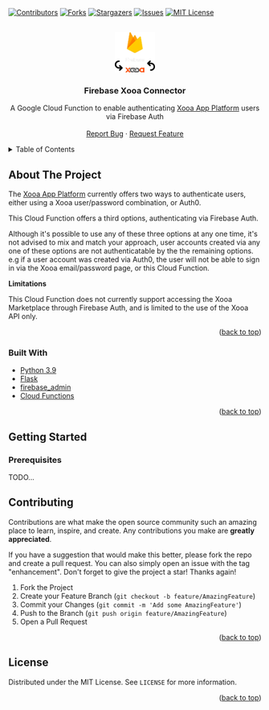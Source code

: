 <div id="top"></div>

[![Contributors][contributors-shield]][contributors-url]
[![Forks][forks-shield]][forks-url]
[![Stargazers][stars-shield]][stars-url]
[![Issues][issues-shield]][issues-url]
[![MIT License][license-shield]][license-url]



<!-- PROJECT LOGO -->
<br />
<div align="center">
  <a href="https://github.com/Simon-Ince/firebase-xooa-connector">
    <img src="images/logo.png" alt="Logo" width="80" height="80">
  </a>

<h3 align="center">Firebase Xooa Connector</h3>

  <p align="center">
    A Google Cloud Function to enable authenticating <a href="https://xooa.com/blockchain/apps">Xooa App Platform</a> users via Firebase Auth
    <br />
    <br />
    <a href="https://github.com/Simon-Ince/firebase-xooa-connector/issues">Report Bug</a>
    ·
    <a href="https://github.com/Simon-Ince/firebase-xooa-connector/issues">Request Feature</a>
  </p>
</div>




<!-- TABLE OF CONTENTS -->
<details>
  <summary>Table of Contents</summary>
  <ol>
    <li>
      <a href="#about-the-project">About The Project</a>
      <ul>
        <li><a href="#built-with">Built With</a></li>
      </ul>
    </li>
    <li>
      <a href="#getting-started">Getting Started</a>
      <ul>
        <li><a href="#prerequisites">Prerequisites</a></li>
        <li><a href="#installation">Installation</a></li>
      </ul>
    </li>
    <li><a href="#usage">Usage</a></li>
    <li><a href="#contributing">Contributing</a></li>
    <li><a href="#license">License</a></li>
  </ol>
</details>



<!-- ABOUT THE PROJECT -->
## About The Project

The <a href="https://xooa.com/blockchain/apps">Xooa App Platform</a> currently offers two ways to authenticate users, either using a Xooa user/password combination, or Auth0.

This Cloud Function offers a third options, authenticating via Firebase Auth.

Although it's possible to use any of these three options at any one time, it's not advised to mix and match your approach, user accounts created via any one of these options are not authenticatable by the the remaining options. e.g if a user account was created via Auth0, the user will not be able to sign in via the Xooa email/password page, or this Cloud Function.

__Limitations__

This Cloud Function does not currently support accessing the Xooa Marketplace through Firebase Auth, and is limited to the use of the Xooa API only.

<p align="right">(<a href="#top">back to top</a>)</p>



### Built With

* [Python 3.9](https://www.python.org/downloads/release/python-390/)
* [Flask](https://flask.palletsprojects.com/)
* [firebase_admin](https://firebase.google.com/docs/reference/admin/python/firebase_admin/)
* [Cloud Functions](https://cloud.google.com/functions/)


<p align="right">(<a href="#top">back to top</a>)</p>



<!-- GETTING STARTED -->
## Getting Started

### Prerequisites

TODO...


<!-- CONTRIBUTING -->
## Contributing

Contributions are what make the open source community such an amazing place to learn, inspire, and create. Any contributions you make are **greatly appreciated**.

If you have a suggestion that would make this better, please fork the repo and create a pull request. You can also simply open an issue with the tag "enhancement".
Don't forget to give the project a star! Thanks again!

1. Fork the Project
2. Create your Feature Branch (`git checkout -b feature/AmazingFeature`)
3. Commit your Changes (`git commit -m 'Add some AmazingFeature'`)
4. Push to the Branch (`git push origin feature/AmazingFeature`)
5. Open a Pull Request

<p align="right">(<a href="#top">back to top</a>)</p>


<!-- LICENSE -->
## License

Distributed under the MIT License. See `LICENSE` for more information.

<p align="right">(<a href="#top">back to top</a>)</p>



<!-- MARKDOWN LINKS & IMAGES -->
<!-- https://www.markdownguide.org/basic-syntax/#reference-style-links -->
[contributors-shield]: https://img.shields.io/github/contributors/Simon-Ince/firebase-xooa-connector.svg?style=for-the-badge
[contributors-url]: https://github.com/Simon-Ince/firebase-xooa-connector/graphs/contributors
[forks-shield]: https://img.shields.io/github/forks/Simon-Ince/firebase-xooa-connector.svg?style=for-the-badge
[forks-url]: https://github.com/Simon-Ince/firebase-xooa-connector/network/members
[stars-shield]: https://img.shields.io/github/stars/Simon-Ince/firebase-xooa-connector.svg?style=for-the-badge
[stars-url]: https://github.com/Simon-Ince/firebase-xooa-connector/stargazers
[issues-shield]: https://img.shields.io/github/issues/Simon-Ince/firebase-xooa-connector.svg?style=for-the-badge
[issues-url]: https://github.com/Simon-Ince/firebase-xooa-connector/issues
[license-shield]: https://img.shields.io/github/license/Simon-Ince/firebase-xooa-connector.svg?style=for-the-badge
[license-url]: https://github.com/Simon-Ince/firebase-xooa-connector/blob/master/LICENSE.txt
[linkedin-shield]: https://img.shields.io/badge/-LinkedIn-black.svg?style=for-the-badge&logo=linkedin&colorB=555
[linkedin-url]: https://linkedin.com/in/linkedin_username
[product-screenshot]: images/screenshot.png
